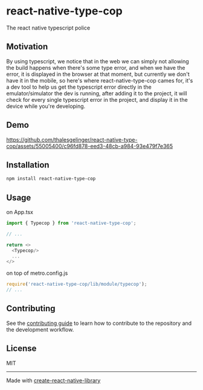 # react-native-type-cop

The react native typescript police

## Motivation

By using typescript, we notice that in the web we can simply not allowing the build happens when there's some type error, and when we have the error, it is displayed in the browser at that moment, but currently we don't have it in the mobile, so here's where react-native-type-cop cames for, it's a dev tool to help us get the typescript error directly in the emulator/simulator the dev is running, after adding it to the project, it will check for every single typescript error in the project, and display it in the device while you're developing.

## Demo

https://github.com/thalesgelinger/react-native-type-cop/assets/55005400/c96fd878-eed3-48cb-a984-93e479f7e365


## Installation

```sh
npm install react-native-type-cop
```

## Usage

on App.tsx
```js
import { Typecop } from 'react-native-type-cop';

// ...

return <>
  <Typecop/>
  ...
</>
```

on top of metro.config.js
```js
require('react-native-type-cop/lib/module/typecop');
// ...
```



## Contributing

See the [contributing guide](CONTRIBUTING.md) to learn how to contribute to the repository and the development workflow.

## License

MIT

---

Made with [create-react-native-library](https://github.com/callstack/react-native-builder-bob)
